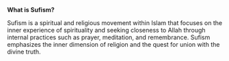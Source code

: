 **What is Sufism?** 

Sufism is a spiritual and religious movement within Islam that focuses on the inner experience of spirituality and seeking closeness to Allah through internal practices such as prayer, meditation, and remembrance. Sufism emphasizes the inner dimension of religion and the quest for union with the divine truth.

